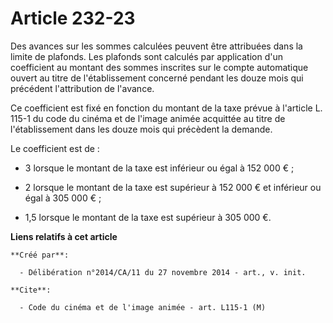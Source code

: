 # Article 232-23

Des avances sur les sommes calculées peuvent être attribuées dans la limite de plafonds. Les plafonds sont calculés par
application d'un coefficient au montant des sommes inscrites sur le compte automatique ouvert au titre de l'établissement
concerné pendant les douze mois qui précédent l'attribution de l'avance. 

Ce coefficient est fixé en fonction du montant de la taxe prévue à l'article L. 115-1 du code du cinéma et de l'image animée
acquittée au titre de l'établissement dans les douze mois qui précèdent la demande. 

Le coefficient est de :

- 3 lorsque le montant de la taxe est inférieur ou égal à 152 000 € ;

- 2 lorsque le montant de la taxe est supérieur à 152 000 € et inférieur ou égal à 305 000 € ;

- 1,5 lorsque le montant de la taxe est supérieur à 305 000 €.

**Liens relatifs à cet article**

	**Créé par**:

	  - Délibération n°2014/CA/11 du 27 novembre 2014 - art., v. init.

	**Cite**:

	  - Code du cinéma et de l'image animée - art. L115-1 (M)
